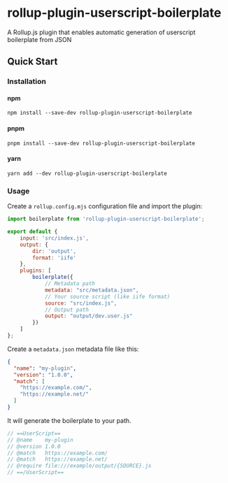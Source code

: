 # rollup-plugin-userscript-boilerplate

A Rollup.js plugin that enables automatic generation of userscript boilerplate from JSON

## Quick Start

### Installation

#### npm

```shell
npm install --save-dev rollup-plugin-userscript-boilerplate
```

#### pnpm

```shell
pnpm install --save-dev rollup-plugin-userscript-boilerplate
```

#### yarn

```shell
yarn add --dev rollup-plugin-userscript-boilerplate
```

### Usage

Create a `rollup.config.mjs` configuration file and import the plugin:

```js
import boilerplate from 'rollup-plugin-userscript-boilerplate';

export default {
    input: 'src/index.js',
    output: {
        dir: 'output',
        format: 'iife'
    },
    plugins: [
        boilerplate({
            // Metadata path
            metadata: "src/metadata.json",
            // Your source script (like iife format)
            source: "src/index.js",
            // Output path
            output: "output/dev.user.js"
        })
    ]
};
```

Create a `metadata.json` metadata file like this:

```json
{
  "name": "my-plugin",
  "version": "1.0.0",
  "match": [
    "https://example.com/",
    "https://example.net/"
  ]
}
```

It will generate the boilerplate to your path.

```js
// ==UserScript==
// @name    my-plugin
// @version 1.0.0
// @match   https://example.com/
// @match   https://example.net/
// @require file:///example/output/{SOURCE}.js
// ==/UserScript==
```